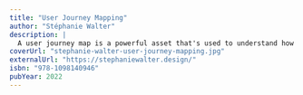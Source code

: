 ```yaml
---
title: "User Journey Mapping"
author: "Stéphanie Walter"
description: |
  A user journey map is a powerful asset that's used to understand how people use our products. It is an essential tool for building websites, applications, and services. By visualizing user goals, phases in the journey, tasks, pain points, and sometimes feelings, a map can help teams build products by showing a global view of the user's journey, bringing stakeholders and product teams together. It can be used to brainstorm new opportunities, fix issues, design new services, and understand gaps within an organization.
coverUrl: "stephanie-walter-user-journey-mapping.jpg"
externalUrl: "https://stephaniewalter.design/"
isbn: "978-1098140946"
pubYear: 2022
---
```

